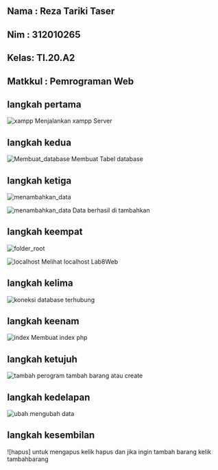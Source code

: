## Nama : Reza Tariki Taser
## Nim  : 312010265
## Kelas: TI.20.A2
## Matkkul : Pemrograman Web

## langkah pertama 
![xampp](img/xampp.png)
Menjalankan xampp Server 

## langkah kedua 
![Membuat_database](img/membuat_tabel.png)
Membuat Tabel database

## langkah ketiga
![menambahkan_data](img/insert.png)

![menambahkan_data](img/Menambahkan_data.png)
Data berhasil di tambahkan 

## langkah keempat 
![folder_root](img/folder_root.png)

![localhost](img/localhost.png)
Melihat localhost Lab8Web

## langkah kelima 
![koneksi](img/koneksi.png)
database terhubung 

## langkah keenam
![index](img/index.png)
Membuat index php

## langkah ketujuh 
![tambah](img/Tambah.png)
perogram tambah barang atau create

## langkah kedelapan 
![ubah](img/ubah.png)
mengubah data 

## langkah kesembilan 
![hapus]
untuk mengapus kelik hapus dan jika ingin tambah barang kelik tambahbarang 
